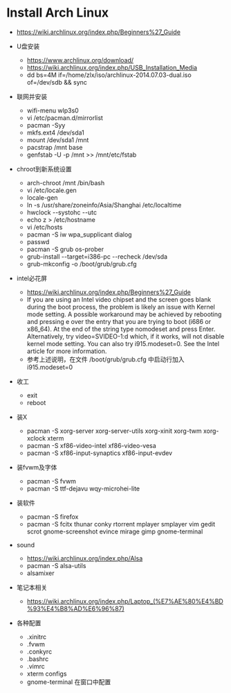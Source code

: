 Install Arch Linux
==================

* https://wiki.archlinux.org/index.php/Beginners%27_Guide

* U盘安装
  - https://www.archlinux.org/download/
  - https://wiki.archlinux.org/index.php/USB_Installation_Media
  - dd bs=4M if=/home/zlx/iso/archlinux-2014.07.03-dual.iso of=/dev/sdb && sync


* 联网并安装
  - wifi-menu wlp3s0
  - vi /etc/pacman.d/mirrorlist
  - pacman -Syy
  - mkfs.ext4 /dev/sda1
  - mount /dev/sda1 /mnt
  - pacstrap /mnt base
  - genfstab -U -p /mnt >> /mnt/etc/fstab

* chroot到新系统设置
  - arch-chroot /mnt /bin/bash
  - vi /etc/locale.gen
  - locale-gen
  - ln -s /usr/share/zoneinfo/Asia/Shanghai /etc/localtime
  - hwclock --systohc --utc
  - echo z > /etc/hostname
  - vi /etc/hosts
  - pacman -S iw wpa_supplicant dialog
  - passwd
  - pacman -S grub os-prober
  - grub-install --target=i386-pc --recheck /dev/sda
  - grub-mkconfig -o /boot/grub/grub.cfg

* intel必花屏
  - https://wiki.archlinux.org/index.php/Beginners%27_Guide
  - If you are using an Intel video chipset and the screen goes blank during the boot process, the problem is likely an issue with Kernel mode setting. A possible workaround may be achieved by rebooting and pressing e over the entry that you are trying to boot (i686 or x86_64). At the end of the string type nomodeset and press Enter. Alternatively, try video=SVIDEO-1:d which, if it works, will not disable kernel mode setting. You can also try i915.modeset=0. See the Intel article for more information. 
  - 参考上述说明，在文件 /boot/grub/grub.cfg 中启动行加入 i915.modeset=0

* 收工
  - exit
  - reboot


* 装X
  - pacman -S xorg-server xorg-server-utils xorg-xinit xorg-twm xorg-xclock xterm
  - pacman -S xf86-video-intel xf86-video-vesa
  - pacman -S xf86-input-synaptics xf86-input-evdev

* 装fvwm及字体
  - pacman -S fvwm
  - pacman -S ttf-dejavu wqy-microhei-lite

* 装软件
  - pacman -S firefox
  - pacman -S fcitx thunar conky rtorrent mplayer smplayer vim gedit scrot gnome-screenshot evince mirage gimp gnome-terminal

* sound
  - https://wiki.archlinux.org/index.php/Alsa
  - pacman -S alsa-utils
  - alsamixer

* 笔记本相关
  - https://wiki.archlinux.org/index.php/Laptop_(%E7%AE%80%E4%BD%93%E4%B8%AD%E6%96%87)

* 各种配置
  - .xinitrc
  - .fvwm
  - .conkyrc
  - .bashrc
  - .vimrc
  - xterm configs
  - gnome-terminal 在窗口中配置

